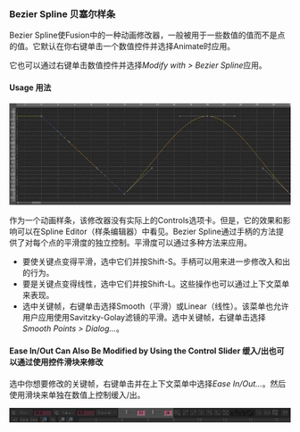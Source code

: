 ### Bezier Spline 贝塞尔样条

Bezier Spline使Fusion中的一种动画修改器，一般被用于一些数值的值而不是点的值。它默认在你右键单击一个数值控件并选择Animate时应用。

它也可以通过右键单击数值控件并选择*Modify with > Bezier Spline*应用。

#### Usage 用法

![BezierSpline_Usage](images/BezierSpline_Usage.jpg)

作为一个动画样条，该修改器没有实际上的Controls选项卡。但是，它的效果和影响可以在Spline Editor（样条编辑器）中看见。Bezier Spline通过手柄的方法提供了对每个点的平滑度的独立控制。平滑度可以通过多种方法来应用。

- 要使关键点变得平滑，选中它们并按Shift-S。手柄可以用来进一步修改入和出的行为。
- 要是关键点变得线性，选中它们并按Shift-L。这些操作也可以通过上下文菜单来表现。
- 选中关键帧，右键单击选择Smooth（平滑）或Linear（线性）。该菜单也允许用户应用使用Savitzky-Golay滤镜的平滑。选中关键帧，右键单击选择*Smooth Points > Dialog...*。

#### Ease In/Out Can Also Be Modified by Using the Control Slider 缓入/出也可以通过使用控件滑块来修改

选中你想要修改的关键帧，右键单击并在上下文菜单中选择*Ease In/Out...*。然后使用滑块来单独在数值上控制缓入/出。

![Bezier_EaseInOut](images/Bezier_EaseInOut.png)

